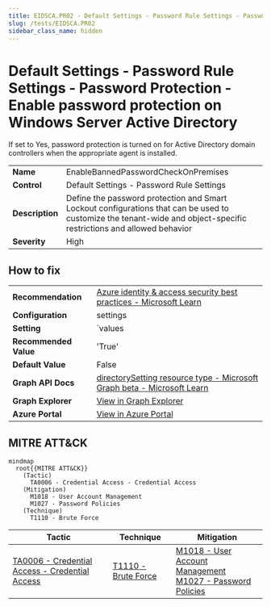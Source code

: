 ```yaml
---
title: EIDSCA.PR02 - Default Settings - Password Rule Settings - Password Protection - Enable password protection on Windows Server Active Directory
slug: /tests/EIDSCA.PR02
sidebar_class_name: hidden
---
```


# Default Settings - Password Rule Settings - Password Protection - Enable password protection on Windows Server Active Directory

If set to Yes, password protection is turned on for Active Directory domain controllers when the appropriate agent is installed.

| | |
|-|-|
| **Name** | EnableBannedPasswordCheckOnPremises |
| **Control** | Default Settings - Password Rule Settings |
| **Description** | Define the password protection and Smart Lockout configurations that can be used to customize the tenant-wide and object-specific restrictions and allowed behavior |
| **Severity** | High |

## How to fix
| | |
|-|-|
| **Recommendation** | [Azure identity & access security best practices - Microsoft Learn](https://learn.microsoft.com/en-us/azure/security/fundamentals/identity-management-best-practices#enable-password-management) |
| **Configuration** | settings |
| **Setting** | `values | where-object name -eq 'EnableBannedPasswordCheckOnPremises' | select-object -expand value` |
| **Recommended Value** | 'True' |
| **Default Value** | False |
| **Graph API Docs** | [directorySetting resource type - Microsoft Graph beta - Microsoft Learn](https://learn.microsoft.com/en-us/graph/api/resources/directorysetting) |
| **Graph Explorer** | [View in Graph Explorer](https://developer.microsoft.com/en-us/graph/graph-explorer?request=settings&method=GET&version=beta&GraphUrl=https://graph.microsoft.com) |
| **Azure Portal** | [View in Azure Portal](https://portal.azure.com/#view/Microsoft_AAD_IAM/AuthenticationMethodsMenuBlade/~/PasswordProtection) | 

## MITRE ATT&CK

```mermaid
mindmap
  root{{MITRE ATT&CK}}
    (Tactic)
      TA0006 - Credential Access - Credential Access
    (Mitigation)
      M1018 - User Account Management
      M1027 - Password Policies
    (Technique)
      T1110 - Brute Force
```
|Tactic|Technique|Mitigation|
|---|---|---|
|[TA0006 - Credential Access - Credential Access](https://attack.mitre.org/tactics/TA0006)|[T1110 - Brute Force](https://attack.mitre.org/techniques/T1110)|[M1018 - User Account Management](https://attack.mitre.org/mitigations/M1018)<br/>[M1027 - Password Policies](https://attack.mitre.org/mitigations/M1027)|

